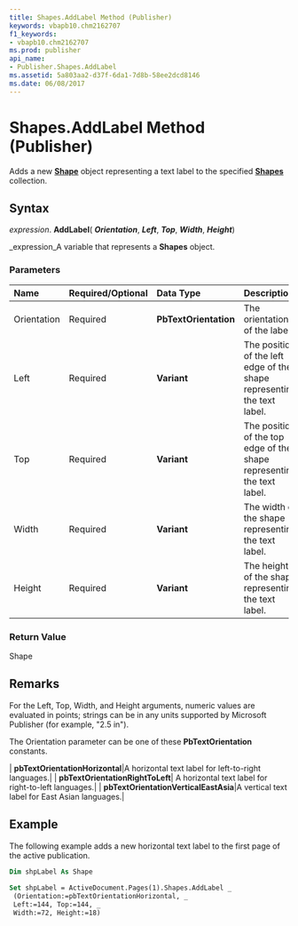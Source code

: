```yaml
---
title: Shapes.AddLabel Method (Publisher)
keywords: vbapb10.chm2162707
f1_keywords:
- vbapb10.chm2162707
ms.prod: publisher
api_name:
- Publisher.Shapes.AddLabel
ms.assetid: 5a803aa2-d37f-6da1-7d8b-58ee2dcd8146
ms.date: 06/08/2017
---
```



# Shapes.AddLabel Method (Publisher)

Adds a new **[Shape](shape-object-publisher.md)** object representing a text label to the specified **[Shapes](shapes-object-publisher.md)** collection.


## Syntax

 _expression_. **AddLabel**( **_Orientation_**, **_Left_**, **_Top_**, **_Width_**, **_Height_**)

 _expression_A variable that represents a **Shapes** object.


### Parameters



|**Name**|**Required/Optional**|**Data Type**|**Description**|
|:-----|:-----|:-----|:-----|
|Orientation|Required| **PbTextOrientation**|The orientation of the label.|
|Left|Required| **Variant**|The position of the left edge of the shape representing the text label.|
|Top|Required| **Variant**|The position of the top edge of the shape representing the text label.|
|Width|Required| **Variant**|The width of the shape representing the text label.|
|Height|Required| **Variant**|The height of the shape representing the text label.|

### Return Value

Shape


## Remarks

For the Left, Top, Width, and Height arguments, numeric values are evaluated in points; strings can be in any units supported by Microsoft Publisher (for example, "2.5 in").

The Orientation parameter can be one of these **PbTextOrientation** constants.



| **pbTextOrientationHorizontal**|A horizontal text label for left-to-right languages.|
| **pbTextOrientationRightToLeft**| A horizontal text label for right-to-left languages.|
| **pbTextOrientationVerticalEastAsia**|A vertical text label for East Asian languages.|

## Example

The following example adds a new horizontal text label to the first page of the active publication.


```vb
Dim shpLabel As Shape 
 
Set shpLabel = ActiveDocument.Pages(1).Shapes.AddLabel _ 
 (Orientation:=pbTextOrientationHorizontal, _ 
 Left:=144, Top:=144, _ 
 Width:=72, Height:=18)
```


